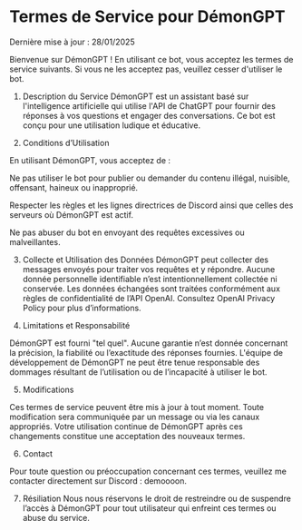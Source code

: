 # Termes de Service pour DémonGPT
Dernière mise à jour : 28/01/2025

Bienvenue sur DémonGPT ! En utilisant ce bot, vous acceptez les termes de service suivants. Si vous ne les acceptez pas, veuillez cesser d'utiliser le bot.
1. Description du Service
DémonGPT est un assistant basé sur l'intelligence artificielle qui utilise l'API de ChatGPT pour fournir des réponses à vos questions et engager des conversations. Ce bot est conçu pour une utilisation ludique et éducative.

2. Conditions d’Utilisation
   
En utilisant DémonGPT, vous acceptez de :

Ne pas utiliser le bot pour publier ou demander du contenu illégal, nuisible, offensant, haineux ou inapproprié.

Respecter les règles et les lignes directrices de Discord ainsi que celles des serveurs où DémonGPT est actif.

Ne pas abuser du bot en envoyant des requêtes excessives ou malveillantes.

3. Collecte et Utilisation des Données
DémonGPT peut collecter des messages envoyés pour traiter vos requêtes et y répondre. Aucune donnée personnelle identifiable n’est intentionnellement collectée ni conservée.
Les données échangées sont traitées conformément aux règles de confidentialité de l’API OpenAI. Consultez OpenAI Privacy Policy pour plus d’informations.

4. Limitations et Responsabilité
   
DémonGPT est fourni "tel quel". Aucune garantie n’est donnée concernant la précision, la fiabilité ou l’exactitude des réponses fournies.
L'équipe de développement de DémonGPT ne peut être tenue responsable des dommages résultant de l’utilisation ou de l’incapacité à utiliser le bot.

5. Modifications
   
Ces termes de service peuvent être mis à jour à tout moment. Toute modification sera communiquée par un message ou via les canaux appropriés. Votre utilisation continue de DémonGPT après ces changements constitue une acceptation des nouveaux termes.

6. Contact
   
Pour toute question ou préoccupation concernant ces termes, veuillez me contacter directement sur Discord : demoooon.

7. Résiliation
Nous nous réservons le droit de restreindre ou de suspendre l’accès à DémonGPT pour tout utilisateur qui enfreint ces termes ou abuse du service.
